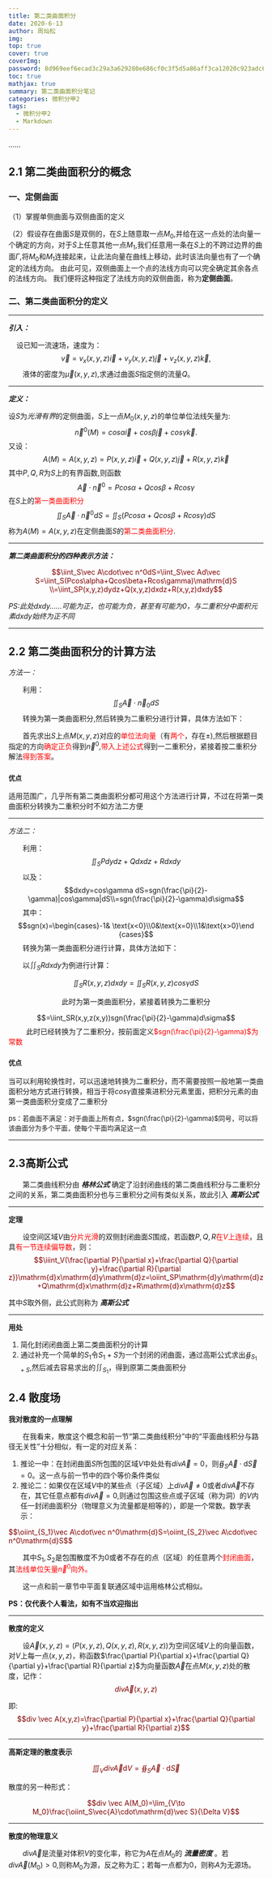 ```yaml
---
title: 第二类曲面积分
date: 2020-6-13
author: 周灿松
img: 
top: true
cover: true
coverImg: 
password: 8d969eef6ecad3c29a3a629280e686cf0c3f5d5a86aff3ca12020c923adc6c92
toc: true
mathjax: true
summary: 第二类曲面积分笔记
categories: 微积分甲2
tags:
  - 微积分甲2
  - Markdown
---
```


……

<!-- more -->

## 2.1 第二类曲面积分的概念

### 一、定侧曲面

（1）掌握单侧曲面与双侧曲面的定义

（2）假设存在曲面$S$是双侧的，在$S$上随意取一点$M_0$,并给在这一点处的法向量一个确定的方向，对于$S$上任意其他一点$M_1$,我们任意用一条在$S$上的不跨过边界的曲面$\Gamma$,将$M_0$和$M_1$连接起来，让此法向量在曲线上移动，此时该法向量也有了一个确定的法线方向。  由此可见，双侧曲面上一个点的法线方向可以完全确定其余各点的法线方向。  我们便将这种指定了法线方向的双侧曲面，称为**定侧曲面**。

### 二、第二类曲面积分的定义

---

***引入：***

&nbsp;&nbsp;&nbsp;&nbsp;设已知一流速场，速度为：
$$\vec v=v_x(x,y,z)\vec i+v_y(x,y,z)\vec j+v_z(x,y,z)\vec k,$$
&emsp;&emsp;液体的密度为$\vec \mu(x,y,z)$,求通过曲面$S$指定侧的流量$Q$。

---

***定义：***

设$S$为*光滑有界*的定侧曲面，$S$上一点$M_0(x,y,z)$的单位单位法线矢量为:
$$\vec n^0(M)=cos\alpha \vec i+cos\beta\vec j+cos\gamma \vec k.$$
又设：
$$A(M)=A(x,y,z)=P(x,y,z)\vec i+Q(x,y,z)\vec j+R(x,y,z)\vec k$$
其中$P,Q,R$为$S$上的有界函数,则函数
$$\vec A\cdot\vec n^0=Pcos\alpha+Qcos\beta+Rcos\gamma$$
在$S$上的<font color=red>第一类曲面积分</font>
$$\iint_S\vec A\cdot\vec n^0dS=\iint_S(Pcos\alpha+Qcos\beta+Rcos\gamma)dS$$
称为$A(M)=A(x,y,z)$在定侧曲面$S$的<font color=red>第二类曲面积分</font>.

---

***第二类曲面积分的四种表示方法：***

<font color=maroon>

$$\iint_S\vec A\cdot\vec n^0dS=\iint_S\vec Ad\vec S=\iint_S(Pcos\alpha+Qcos\beta+Rcos\gamma)\mathrm{d}S \\=\iint_SP(x,y,z)dydz+Q(x,y,z)dxdz+R(x,y,z)dxdy$$

</font>

*PS:此处$dxdy……$可能为正，也可能为负，甚至有可能为0，与二重积分中面积元素$dxdy$始终为正不同*

---

## 2.2 第二类曲面积分的计算方法

*方法一：*

&emsp;&emsp;利用：
$$\iint_S\vec A\cdot\vec n_0dS$$
&emsp;&emsp;转换为第一类曲面积分,然后转换为二重积分进行计算，具体方法如下：

&emsp;&emsp;首先求出$S$上点$M(x,y,z)$对应的<font color=red>单位法向量</font>（有<font color=red>两个</font>，存在$\pm$),然后根据题目指定的方向<font color=red>确定正负</font>得到$\vec n^0$,<font color=red>带入上述公式</font>得到一二重积分，紧接着按二重积分解法<font color=red>得到答案</font>。

### <font size=2>优点</font>

适用范围广，几乎所有第二类曲面积分都可用这个方法进行计算，不过在将第一类曲面积分转换为二重积分时不如方法二方便

---

*方法二：*

&emsp;&emsp;利用：
$$\iint_SPdydz+Qdxdz+Rdxdy$$
&emsp;&emsp;以及：
$$dxdy=cos\gamma dS=sgn(\frac{\pi}{2}-\gamma)|cos\gamma|dS\\=sgn(\frac{\pi}{2}-\gamma)d\sigma$$
&emsp;&emsp;其中：
$$sgn(x)=\begin{cases}-1& \text{x<0}\\0&\text{x=0}\\1&\text{x>0}\end {cases}$$
&emsp;&emsp;转换为第一类曲面积分进行计算，具体方法如下：

&emsp;&emsp;以$\iint_SRdxdy$为例进行计算：

$$\iint_SR(x,y,z)dxdy=\iint_SR(x,y,z)cos\gamma dS$$
<center>此时为第一类曲面积分，紧接着转换为二重积分</center>

$$=\iint_SR(x,y,z(x,y))sgn(\frac{\pi}{2}-\gamma)d\sigma$$
&emsp;&emsp;&ensp;此时已经转换为了二重积分，按前面定义<font color=red>$sgn(\frac{\pi}{2}-\gamma)$为常数</font>

### <font size=2>优点</font>

当可以利用轮换性时，可以迅速地转换为二重积分，而不需要按照一般地第一类曲面积分地方式进行转换，相当于将$cos\gamma$直接乘进积分元素里面，把积分元素的由第一类曲面积分变成了二重积分

<font size=2>ps：若曲面不满足：对于曲面上所有点，$sgn(\frac{\pi}{2}-\gamma)$同号，可以将该曲面分为多个平面，使每个平面均满足这一点</font>

---

## 2.3高斯公式

&emsp;&emsp;第二类曲线积分由 ***格林公式*** 确定了沿封闭曲线的第二类曲线积分与二重积分之间的关系，第二类曲面积分也与三重积分之间有类似关系，故此引入 ***高斯公式***

---

**定理**

&emsp;&emsp;设空间区域$V$由<font color=red>分片光滑</font>的双侧封闭曲面$S$围成，若函数$P,Q,R$<font color=red>在$V$上连续</font>，且具<font color=red>有一节连续偏导数</font>，则：
<font color=maroon>
$$\iiint_V(\frac{\partial P}{\partial x}+\frac{\partial Q}{\partial y}+\frac{\partial R}{\partial z})\mathrm{d}x\mathrm{d}y\mathrm{d}z=\oiint_SP\mathrm{d}y\mathrm{d}z+Q\mathrm{d}x\mathrm{d}z+R\mathrm{d}x\mathrm{d}z$$
</font>

其中$S$取外侧，此公式则称为 ***高斯公式***

---

**用处**

1. 简化封闭闭曲面上第二类曲面积分的计算
2. 通过补充一个简单的$S_1$令$S_1+S$为一个封闭的闭曲面，通过高斯公式求出$\oiint_{S_1+S}$,然后减去容易求出的$\iint_{S_1}$，得到原第二类曲面积分

## 2.4 散度场

**我对散度的一点理解**

&emsp;&emsp;在我看来，散度这个概念和前一节“第二类曲线积分”中的“平面曲线积分与路径无关性”十分相似，有一定的对应关系：

1. 推论一中：在封闭曲面$S$所包围的区域$V$中处处有$div \vec A = 0$，则$\oiint_S\vec A\cdot\mathrm{d}\vec S=0$。这一点与前一节中的四个等价条件类似
2. 推论二：如果仅在区域$V$中的某些点（子区域）上$div \vec A\not=0$或者$div \vec A$不存在，其它任意点都有$div \vec A=0$,则通过包围这些点或子区域（称为洞）的$V$内任一封闭曲面积分（物理意义为流量都是相等的），即是一个常数。数学表示：
<font color=maroon>
$$\oiint_{S_1}\vec A\cdot\vec n^0\mathrm{d}S=\oiint_{S_2}\vec A\cdot\vec n^0\mathrm{d}S$$
</font>

&emsp;&emsp;其中$S_1,S_2$是包围散度不为0或者不存在的点（区域）的任意两个<font color=red>封闭曲面</font>，其<font color=red>法线单位矢量$\vec n^0$向外。</font>

&emsp;&emsp;这一点和前一章节中平面复联通区域中运用格林公式相似。

**PS：仅代表个人看法，如有不当欢迎指出**

---

**散度的定义**

&emsp;&emsp;设$\vec A(x,y,z)=(P(x,y,z),Q(x,y,z),R(x,y,z))$为空间区域$V$上的向量函数，对$V$上每一点$(x,y,z)$，称函数$\frac{\partial P}{\partial x}+\frac{\partial Q}{\partial y}+\frac{\partial R}{\partial z}$为向量函数$\vec A$在点$M(x,y,z)$处的散度，记作：
<font color=maroon>
$$div \vec A(x,y,z)$$
</font>

即:
<font color=maroon>
$$div \vec A(x,y,z)=\frac{\partial P}{\partial x}+\frac{\partial Q}{\partial y}+\frac{\partial R}{\partial z}$$
</font>

---

**高斯定理的散度表示**

<font color=maroon>

$$\iiint_Vdiv \vec A\mathrm{d}V=\oiint_S\vec A\cdot\mathrm{d}\vec{S}$$

</font>

散度的另一种形式：

<font color=maroon>

$$div \vec A(M_0)=\lim_{V\to M_0}\frac{\oiint_S\vec{A}\cdot\mathrm{d}\vec S}{\Delta V}$$

</font>

---

**散度的物理意义**

&emsp;&emsp;$div \vec A$是流量对体积$V$的变化率，称它为$A$在点$M_0$的 ***流量密度*** 。若$div \vec A(M_0)>0$,则称$M_0$为源，反之称为汇；若每一点都为0，则称$A$为无源场。